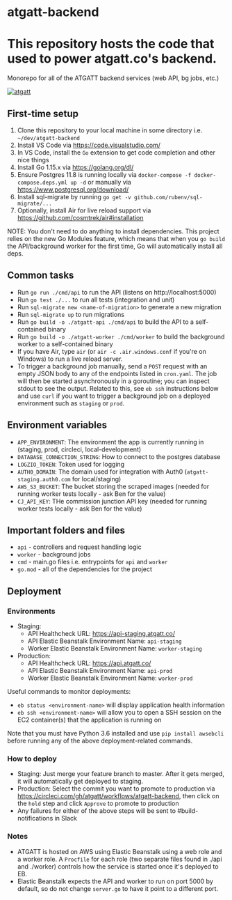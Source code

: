 # atgatt-backend
# This repository hosts the code that used to power atgatt.co's backend.

Monorepo for all of the ATGATT backend services (web API, bg jobs, etc.)

[![atgatt](https://circleci.com/gh/atgatt/atgatt-backend.svg?style=shield&circle-token=9060018279620b67051bdc70c5cc269ee2422fa9)](https://circleci.com/gh/atgatt/atgatt-backend)

## First-time setup
1. Clone this repository to your local machine in some directory i.e. `~/dev/atgatt-backend`
1. Install VS Code via https://code.visualstudio.com/ 
1. In VS Code, install the `Go` extension to get code completion and other nice things
1. Install Go 1.15.x via https://golang.org/dl/
1. Ensure Postgres 11.8 is running locally via `docker-compose -f docker-compose.deps.yml up -d` or manually via https://www.postgresql.org/download/
1. Install sql-migrate by running `go get -v github.com/rubenv/sql-migrate/...`
1. Optionally, install Air for live reload support via https://github.com/cosmtrek/air#installation

NOTE: You don't need to do anything to install dependencies. This project relies on the new Go Modules feature, which means that when you `go build` the API/background worker for the first time, Go will automatically install all deps.

## Common tasks
- Run `go run ./cmd/api` to run the API (listens on http://localhost:5000)
- Run `go test ./...` to run all tests (integration and unit)
- Run `sql-migrate new <name-of-migration>` to generate a new migration
- Run `sql-migrate up` to run migrations
- Run `go build -o ./atgatt-api ./cmd/api` to build the API to a self-contained binary
- Run `go build -o ./atgatt-worker ./cmd/worker` to build the background worker to a self-contained binary
- If you have Air, type `air` (or `air -c .air.windows.conf` if you're on Windows) to run a live reload server. 
- To trigger a background job manually, send a `POST` request with an empty JSON body to any of the endpoints listed in `cron.yaml`. The job will then be started asynchronously in a goroutine; you can inspect stdout to see the output. Related to this, see `eb ssh` instructions below and use `curl` if you want to trigger a background job on a deployed environment such as `staging` or `prod`.

## Environment variables
- `APP_ENVIRONMENT`: The environment the app is currently running in (staging, prod, circleci, local-development)
- `DATABASE_CONNECTION_STRING`: How to connect to the postgres database
- `LOGZIO_TOKEN`: Token used for logging
- `AUTH0_DOMAIN`: The domain used for integration with Auth0 (`atgatt-staging.auth0.com` for local/staging)
- `AWS_S3_BUCKET`:  The bucket storing the scraped images (needed for running worker tests locally - ask Ben for the value)
- `CJ_API_KEY`: THe commission junction API key (needed for running worker tests locally - ask Ben for the value)

## Important folders and files
- `api` - controllers and request handling logic
- `worker` - background jobs
- `cmd` - main.go files i.e. entrypoints for `api` and `worker`
- `go.mod` - all of the dependencies for the project

## Deployment
### Environments
- Staging: 
    - API Healthcheck URL: https://api-staging.atgatt.co/
    - API Elastic Beanstalk Environment Name: `api-staging`
    - Worker Elastic Beanstalk Environment Name: `worker-staging`
- Production: 
    - API Healthcheck URL: https://api.atgatt.co/
    - API Elastic Beanstalk Environment Name: `api-prod`
    - Worker Elastic Beanstalk Environment Name: `worker-prod`

Useful commands to monitor deployments:
- `eb status <environment-name>` will display application health information
- `eb ssh <environment-name>` will allow you to open a SSH session on the EC2 container(s) that the application is running on

Note that you must have Python 3.6 installed and use `pip install awsebcli` before running any of the above deployment-related commands.

### How to deploy
- Staging: Just merge your feature branch to master. After it gets merged, it will automatically get deployed to staging.
- Production: Select the commit you want to promote to production via https://circleci.com/gh/atgatt/workflows/atgatt-backend, then click on the `hold` step and click `Approve` to promote to production
- Any failures for either of the above steps will be sent to #build-notifications in Slack

### Notes
- ATGATT is hosted on AWS using Elastic Beanstalk using a web role and a worker role. A `Procfile` for each role (two separate files found in ./api and ./worker) controls how the service is started once it's deployed to EB.
- Elastic Beanstalk expects the API and worker to run on port 5000 by default, so do not change `server.go` to have it point to a different port.
